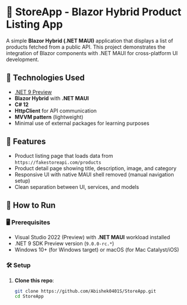 # 🛒 StoreApp - Blazor Hybrid Product Listing App

A simple **Blazor Hybrid (.NET MAUI)** application that displays a list of products fetched from a public API. This project demonstrates the integration of Blazor components with .NET MAUI for cross-platform UI development.

## 🔧 Technologies Used

- [.NET 9 Preview](https://dotnet.microsoft.com/en-us/download/dotnet/9.0)
- **Blazor Hybrid** with **.NET MAUI**
- **C# 12**
- **HttpClient** for API communication
- **MVVM pattern** (lightweight)
- Minimal use of external packages for learning purposes

## 🧩 Features

- Product listing page that loads data from `https://fakestoreapi.com/products`
- Product detail page showing title, description, image, and category
- Responsive UI with native MAUI shell removed (manual navigation setup)
- Clean separation between UI, services, and models

## 🚀 How to Run

### 🖥 Prerequisites

- Visual Studio 2022 (Preview) with **.NET MAUI** workload installed
- .NET 9 SDK Preview version (`9.0.0-rc.*`)
- Windows 10+ (for Windows target) or macOS (for Mac Catalyst/iOS)

### 🛠 Setup

1. **Clone this repo**:
   ```bash
   git clone https://github.com/Abishek0401S/StoreApp.git
   cd StoreApp
